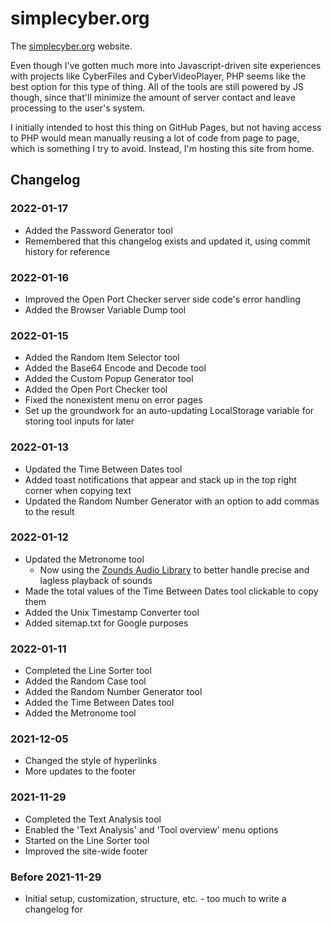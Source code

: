 
# simplecyber.org
The [simplecyber.org](https://simplecyber.org) website.

Even though I've gotten much more into Javascript-driven site experiences with projects like CyberFiles and CyberVideoPlayer, PHP seems like the best option for this type of thing. All of the tools are still powered by JS though, since that'll minimize the amount of server contact and leave processing to the user's system.

I initially intended to host this thing on GitHub Pages, but not having access to PHP would mean manually reusing a lot of code from page to page, which is something I try to avoid. Instead, I'm hosting this site from home.

## Changelog

### 2022-01-17
* Added the Password Generator tool
* Remembered that this changelog exists and updated it, using commit history for reference

### 2022-01-16
* Improved the Open Port Checker server side code's error handling
* Added the Browser Variable Dump tool

### 2022-01-15
* Added the Random Item Selector tool
* Added the Base64 Encode and Decode tool
* Added the Custom Popup Generator tool
* Added the Open Port Checker tool
* Fixed the nonexistent menu on error pages
* Set up the groundwork for an auto-updating LocalStorage variable for storing tool inputs for later

### 2022-01-13
* Updated the Time Between Dates tool
* Added toast notifications that appear and stack up in the top right corner when copying text
* Updated the Random Number Generator with an option to add commas to the result

### 2022-01-12
* Updated the Metronome tool
    * Now using the [Zounds Audio Library](https://www.perambulum.com/zounds/) to better handle precise and lagless playback of sounds
* Made the total values of the Time Between Dates tool clickable to copy them
* Added the Unix Timestamp Converter tool
* Added sitemap.txt for Google purposes

### 2022-01-11
* Completed the Line Sorter tool
* Added the Random Case tool
* Added the Random Number Generator tool
* Added the Time Between Dates tool
* Added the Metronome tool

### 2021-12-05
* Changed the style of hyperlinks
* More updates to the footer

### 2021-11-29
* Completed the Text Analysis tool
* Enabled the 'Text Analysis' and 'Tool overview' menu options
* Started on the Line Sorter tool
* Improved the site-wide footer

### Before 2021-11-29
* Initial setup, customization, structure, etc. - too much to write a changelog for